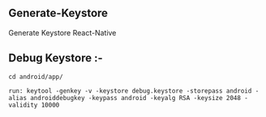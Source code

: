 ## Generate-Keystore
Generate Keystore React-Native


## Debug Keystore :-
```
cd android/app/

run: keytool -genkey -v -keystore debug.keystore -storepass android -alias androiddebugkey -keypass android -keyalg RSA -keysize 2048 -validity 10000
```

